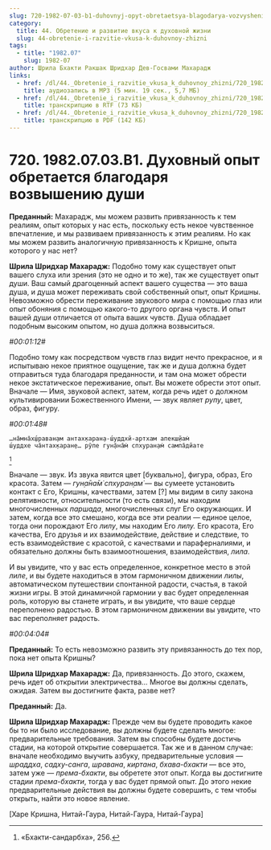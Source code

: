 ```yaml
---
slug: 720-1982-07-03-b1-duhovnyj-opyt-obretaetsya-blagodarya-vozvysheniyu-dushi
category:
  title: 44. Обретение и развитие вкуса к духовной жизни
  slug: 44-obretenie-i-razvitie-vkusa-k-duhovnoy-zhizni
tags:
  - title: "1982.07"
    slug: 1982-07
author: Шрила Бхакти Ракшак Шридхар Дев-Госвами Махарадж
links:
  - href: /dl/44._Obretenie_i_razvitie_vkusa_k_duhovnoy_zhizni/720_1982.07.03.B1_SridharMj_Duhovnyj_opyt_obretaetsja_blagodarja_vozvysheniju_dushi.mp3
    title: аудиозапись в MP3 (5 мин. 19 сек., 5,7 МБ)
  - href: /dl/44._Obretenie_i_razvitie_vkusa_k_duhovnoy_zhizni/720_1982.07.03.B1_SridharMj_Duhovnyj_opyt_obretaetsja_blagodarja_vozvysheniju_dushi.rtf
    title: транскрипцию в RTF (73 КБ)
  - href: /dl/44._Obretenie_i_razvitie_vkusa_k_duhovnoy_zhizni/720_1982.07.03.B1_SridharMj_Duhovnyj_opyt_obretaetsja_blagodarja_vozvysheniju_dushi.pdf
    title: транскрипцию в PDF (142 КБ)
---
```


# 720. 1982.07.03.B1. Духовный опыт обретается благодаря возвышению души

**Преданный:** Махарадж, мы можем развить привязанность к тем реалиям, опыт которых у нас есть, поскольку есть некое чувственное впечатление, и мы развиваем привязанность к этим реалиям. Но как мы можем развить аналогичную привязанность к Кришне, опыта которого у нас нет?

**Шрила Шридхар Махарадж:** Подобно тому как существует опыт вашего слуха или зрения (это не одно и то же), так же существует опыт души. Ваш самый драгоценный аспект вашего существа — это ваша душа, и душа может переживать свой собственный опыт, опыт Кришны. Невозможно обрести переживание звукового мира с помощью глаз или опыт обоняния с помощью какого-то другого органа чувств. И опыт вашей души отличается от опыта ваших чувств. Душа обладает подобным высоким опытом, но душа должна возвыситься.

*#00:01:12#*

Подобно тому как посредством чувств глаз видит нечто прекрасное, и я испытываю некое приятное ощущение, так же и душа должна будет отправиться туда благодаря преданности, и там она может обрести некое экстатическое переживание, опыт. Вы можете обрести этот опыт. Вначале — Имя, звуковой аспект, затем, когда речь идет о должном культивировании Божественного Имени, — звук являет *рупу*, цвет, образ, фигуру.

*#00:01:48#*

    …на̄мна̄х̣ш́раван̣ам антах̣каран̣а-ш́уддхй-артхам апекш̣йам̇
    ш́уддхе ча̄нтах̣каран̣е… рӯпе гун̣а̄на̄м̇ спхуран̣ам̇ сампа̄дйате
[^_ftn1]

Вначале — звук. Из звука явится цвет [буквально], фигура, образ, Его красота. Затем — *гун̣а̄на̄м̇ спхуран̣ам̇* — вы сумеете установить контакт с Его, Кришны, качествами, затем [?] мы видим в силу закона релятивности, относительности (то есть связи), мы находим многочисленных *паршада*, многочисленных слуг Его окружающих. И затем, когда все это смешано, когда все эти реалии — единое целое, тогда они порождают Его *лилу*, мы находим Его *лилу.* Его красота, Его качества, Его друзья и их взаимодействие, действие и следствие, то есть взаимодействие с красотой, с качествами и параферналиями, и обязательно должны быть взаимоотношения, взаимодействия, *лила*.

И вы увидите, что у вас есть определенное, конкретное место в этой *лиле*, и вы будете находиться в этом гармоничном движении *лилы*, автоматическом путешествии спонтанной радости, счастья, в такой жизни игры. В этой динамичной гармонии у вас будет определенная роль, которую вы станете играть, и вы увидите, что ваше сердце переполнено радостью. В этом гармоничном движении вы увидите, что вас переполняет радость.

*#00:04:04#*

**Преданный:** То есть невозможно развить эту привязанность до тех пор, пока нет опыта Кришны?

**Шрила Шридхар Махарадж:** Да, привязанность. До этого, скажем, речь идет об открытии электричества… Многое вы должны сделать, ожидая. Затем вы достигните факта, разве нет?

**Преданный:** Да.

**Шрила Шридхар Махарадж:** Прежде чем вы будете проводить какое бы то ни было исследование, вы должны будете сделать многое: предварительные требования. Затем вы способны будете достичь стадии, на которой открытие совершается. Так же и в данном случае: вначале необходимо выучить азбуку, предварительные условия — *шраддха*, *садху-санга*, *шравана*, *киртана*, *бхава-бхакти* — все это, затем уже — *према-бхакти*, вы обретете этот опыт. Когда вы достигните стадии *према-бхакти*, тогда у вас будет прямой опыт. До этого некие предварительные действия вы должны будете совершить, с тем чтобы открыть, найти это новое явление.

[Харе Кришна, Нитай-Гаура, Нитай-Гаура, Нитай-Гаура]



[^_ftn1]: «Бхакти-сандарбха», 256.

